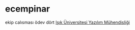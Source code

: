 # ecempinar
ekip calısması ödev dört
[Işık Üniversitesi Yazılım Mühendisliği](https://www.isikun.edu.tr/akademik/muhendislik-fakultesi/bolumler-ve-programlar/bilgisayar-muhendisligi/programlar/lisans-programi/yazilim-muhendisligi)

